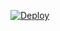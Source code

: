 [![Deploy](https://www.herokucdn.com/deploy/button.png)](https://dashboard.heroku.com/new?template=https://github.com/snow758/5shsdc1.git)
